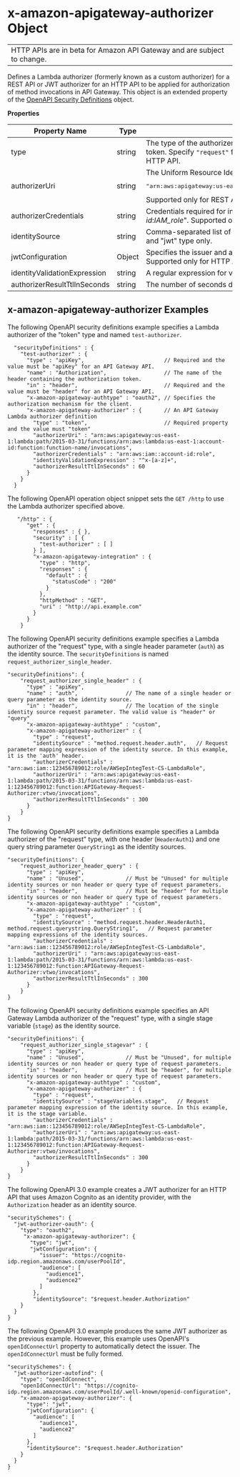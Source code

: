 # x\-amazon\-apigateway\-authorizer Object<a name="api-gateway-swagger-extensions-authorizer"></a>


|  | 
| --- |
| HTTP APIs are in beta for Amazon API Gateway and are subject to change\. | 

 Defines a Lambda authorizer \(formerly known as a custom authorizer\) for a REST API or JWT authorizer for an HTTP API to be applied for authorization of method invocations in API Gateway\. This object is an extended property of the [OpenAPI Security Definitions](https://github.com/OAI/OpenAPI-Specification/blob/master/versions/2.0.md#security-definitions-object) object\. 


**Properties**  

| Property Name | Type | Description | 
| --- | --- | --- | 
| type | string |   The type of the authorizer\. This is a required property\. Specify `"token"` for an authorizer with the caller identity embedded in an authorization token\. Specify `"request"` for an authorizer with the caller identity contained in request parameters\. Specify `"jwt"` for a JWT authorizer for an HTTP API\.  | 
| authorizerUri | string |   The Uniform Resource Identifier \(URI\) of the authorizer Lambda function\. The syntax is as follows:  <pre>"arn:aws:apigateway:us-east-1:lambda:path/2015-03-31/functions/arn:aws:lambda:us-east-1:account-id:function:auth_function_name/invocations"</pre> Supported only for REST APIs\.  | 
| authorizerCredentials | string |   Credentials required for invoking the authorizer, if any, in the form of an ARN of an IAM execution role\. For example, "arn:aws:iam::*account\-id*:*IAM\_role*"\. Supported only for REST APIs\.   | 
| identitySource | string |  Comma\-separated list of mapping expressions of the request parameters as the identity source\. Applicable for the authorizer of the "request" and "jwt" type only\.  | 
| jwtConfiguration | Object |  Specifies the issuer and audiences for a JWT authorizer\. To learn more, see [JWTConfiguration](https://docs.aws.amazon.com/apigatewayv2/latest/api-reference/apis-apiid-authorizers-authorizerid.html#apis-apiid-authorizers-authorizerid-model-jwtconfiguration) in the API Gateway Version 2 API Reference\. Supported only for HTTP APIs\.  | 
| identityValidationExpression | string |   A regular expression for validating the token as the incoming identity\. For example, "^x\-\[a\-z\]\+"\. Supported only for REST APIs\.  | 
| authorizerResultTtlInSeconds | string |   The number of seconds during which the resulting IAM policy is cached\. Supported only for REST APIs\.  | 

## x\-amazon\-apigateway\-authorizer Examples<a name="api-gateway-swagger-extensions-authorizer-example"></a>

The following OpenAPI security definitions example specifies a Lambda authorizer of the "token" type and named `test-authorizer`\.

```
  "securityDefinitions" : {
    "test-authorizer" : {
      "type" : "apiKey",                         // Required and the value must be "apiKey" for an API Gateway API.
      "name" : "Authorization",                  // The name of the header containing the authorization token.
      "in" : "header",                           // Required and the value must be "header" for an API Gateway API.
      "x-amazon-apigateway-authtype" : "oauth2", // Specifies the authorization mechanism for the client.
      "x-amazon-apigateway-authorizer" : {       // An API Gateway Lambda authorizer definition
        "type" : "token",                        // Required property and the value must "token"
        "authorizerUri" : "arn:aws:apigateway:us-east-1:lambda:path/2015-03-31/functions/arn:aws:lambda:us-east-1:account-id:function:function-name/invocations",
        "authorizerCredentials" : "arn:aws:iam::account-id:role",
        "identityValidationExpression" : "^x-[a-z]+",
        "authorizerResultTtlInSeconds" : 60
      }
    }
  }
```

The following OpenAPI operation object snippet sets the `GET /http` to use the Lambda authorizer specified above\.

```
   "/http" : {
      "get" : {
        "responses" : { },
        "security" : [ {
          "test-authorizer" : [ ]
        } ],
        "x-amazon-apigateway-integration" : {
          "type" : "http",
          "responses" : {
            "default" : {
              "statusCode" : "200"
            }
          },
          "httpMethod" : "GET",
          "uri" : "http://api.example.com"
        }
      }
    }
```

The following OpenAPI security definitions example specifies a Lambda authorizer of the "request" type, with a single header parameter \(`auth`\) as the identity source\. The `securityDefinitions` is named `request_authorizer_single_header`\.

```
"securityDefinitions": {
    "request_authorizer_single_header" : {
      "type" : "apiKey",
      "name" : "auth",               // The name of a single header or query parameter as the identity source.
      "in" : "header",               // The location of the single identity source request parameter. The valid value is "header" or "query"
      "x-amazon-apigateway-authtype" : "custom",
      "x-amazon-apigateway-authorizer" : {
        "type" : "request",
        "identitySource" : "method.request.header.auth",   // Request parameter mapping expression of the identity source. In this example, it is the 'auth' header.
        "authorizerCredentials" : "arn:aws:iam::123456789012:role/AWSepIntegTest-CS-LambdaRole",
        "authorizerUri" : "arn:aws:apigateway:us-east-1:lambda:path/2015-03-31/functions/arn:aws:lambda:us-east-1:123456789012:function:APIGateway-Request-Authorizer:vtwo/invocations",
        "authorizerResultTtlInSeconds" : 300
      }
    }
}
```

The following OpenAPI security definitions example specifies a Lambda authorizer of the "request" type, with one header \(`HeaderAuth1`\) and one query string parameter `QueryString1` as the identity sources\.

```
"securityDefinitions": {
    "request_authorizer_header_query" : {
      "type" : "apiKey",
      "name" : "Unused",             // Must be "Unused" for multiple identity sources or non header or query type of request parameters.
      "in" : "header",               // Must be "header" for multiple identity sources or non header or query type of request parameters.
      "x-amazon-apigateway-authtype" : "custom",
      "x-amazon-apigateway-authorizer" : {
        "type" : "request",
        "identitySource" : "method.request.header.HeaderAuth1, method.request.querystring.QueryString1",   // Request parameter mapping expressions of the identity sources.
        "authorizerCredentials" : "arn:aws:iam::123456789012:role/AWSepIntegTest-CS-LambdaRole",
        "authorizerUri" : "arn:aws:apigateway:us-east-1:lambda:path/2015-03-31/functions/arn:aws:lambda:us-east-1:123456789012:function:APIGateway-Request-Authorizer:vtwo/invocations",
        "authorizerResultTtlInSeconds" : 300
      }
    }
}
```

The following OpenAPI security definitions example specifies an API Gateway Lambda authorizer of the "request" type, with a single stage variable \(`stage`\) as the identity source\. 

```
"securityDefinitions": {
    "request_authorizer_single_stagevar" : {
      "type" : "apiKey",
      "name" : "Unused",             // Must be "Unused", for multiple identity sources or non header or query type of request parameters.
      "in" : "header",               // Must be "header", for multiple identity sources or non header or query type of request parameters.
      "x-amazon-apigateway-authtype" : "custom",
      "x-amazon-apigateway-authorizer" : {
        "type" : "request",
        "identitySource" : "stageVariables.stage",   // Request parameter mapping expression of the identity source. In this example, it is the stage variable.
        "authorizerCredentials" : "arn:aws:iam::123456789012:role/AWSepIntegTest-CS-LambdaRole",
        "authorizerUri" : "arn:aws:apigateway:us-east-1:lambda:path/2015-03-31/functions/arn:aws:lambda:us-east-1:123456789012:function:APIGateway-Request-Authorizer:vtwo/invocations",
        "authorizerResultTtlInSeconds" : 300
      }
    }
}
```

The following OpenAPI 3\.0 example creates a JWT authorizer for an HTTP API that uses Amazon Cognito as an identity provider, with the `Authorization` header as an identity source\.

```
"securitySchemes": {
  "jwt-authorizer-oauth": {
    "type": "oauth2",
     "x-amazon-apigateway-authorizer": {
       "type": "jwt",
       "jwtConfiguration": {
          "issuer": "https://cognito-idp.region.amazonaws.com/userPoolId",
          "audience": [
            "audience1",
            "audience2"
          ]
        },
        "identitySource": "$request.header.Authorization"
    }
  }
}
```

The following OpenAPI 3\.0 example produces the same JWT authorizer as the previous example\. However, this example uses OpenAPI's `openIdConnectUrl` property to automatically detect the issuer\. The `openIdConnectUrl` must be fully formed\.

```
"securitySchemes": {
  "jwt-authorizer-autofind": {
    "type": "openIdConnect",
    "openIdConnectUrl": "https://cognito-idp.region.amazonaws.com/userPoolId/.well-known/openid-configuration",
    "x-amazon-apigateway-authorizer": {
      "type": "jwt",
      "jwtConfiguration": {
        "audience": [
          "audience1",
          "audience2"
        ]
      },
      "identitySource": "$request.header.Authorization"
    }
  }
}
```